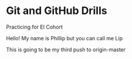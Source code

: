 # Git and GitHub Drills

Practicing for EI Cohort

Hello! My name is Phillip but you can call me Lip

This is going to be my third push to origin-master